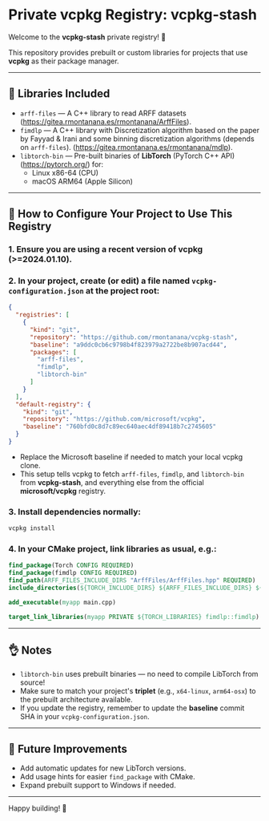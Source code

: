 # Private vcpkg Registry: vcpkg-stash

Welcome to the **vcpkg-stash** private registry! 🚀

This repository provides prebuilt or custom libraries for projects that use **vcpkg** as their package manager.

---

## 📁 Libraries Included

- `arff-files`  — A C++ library to read ARFF datasets (https://gitea.rmontanana.es/rmontanana/ArffFiles).
- `fimdlp`      — A C++ library with Discretization algorithm based on the paper by Fayyad & Irani and some binning discretization algorithms (depends on `arff-files`). (https://gitea.rmontanana.es/rmontanana/mdlp).
- `libtorch-bin` — Pre-built binaries of **LibTorch** (PyTorch C++ API) (https://pytorch.org/) for:
  - Linux x86-64 (CPU)
  - macOS ARM64 (Apple Silicon)

---

## 🔗 How to Configure Your Project to Use This Registry

### 1. Ensure you are using a recent version of **vcpkg** (>=2024.01.10).

### 2. In your project, create (or edit) a file named **`vcpkg-configuration.json`** at the project root:

```json
{
  "registries": [
    {
      "kind": "git",
      "repository": "https://github.com/rmontanana/vcpkg-stash",
      "baseline": "a9ddc0cb6c9798b4f823979a2722be8b907acd44",
      "packages": [
        "arff-files",
        "fimdlp",
        "libtorch-bin"
      ]
    }
  ],
  "default-registry": {
    "kind": "git",
    "repository": "https://github.com/microsoft/vcpkg",
    "baseline": "760bfd0c8d7c89ec640aec4df89418b7c2745605"
  }
}
```

- Replace the Microsoft baseline if needed to match your local vcpkg clone.
- This setup tells vcpkg to fetch `arff-files`, `fimdlp`, and `libtorch-bin` from **vcpkg-stash**, and everything else from the official **microsoft/vcpkg** registry.

### 3. Install dependencies normally:

```bash
vcpkg install
```

### 4. In your CMake project, link libraries as usual, e.g.:

```cmake
find_package(Torch CONFIG REQUIRED)
find_package(fimdlp CONFIG REQUIRED)
find_path(ARFF_FILES_INCLUDE_DIRS "ArffFiles/ArffFiles.hpp" REQUIRED)
include_directories(${TORCH_INCLUDE_DIRS} ${ARFF_FILES_INCLUDE_DIRS} ${fimdlp_INCLUDE_DIRS})

add_executable(myapp main.cpp)

target_link_libraries(myapp PRIVATE ${TORCH_LIBRARIES} fimdlp::fimdlp)
```


---

## 👌 Notes

- `libtorch-bin` uses prebuilt binaries — no need to compile LibTorch from source!
- Make sure to match your project's **triplet** (e.g., `x64-linux`, `arm64-osx`) to the prebuilt architecture available.
- If you update the registry, remember to update the **baseline** commit SHA in your `vcpkg-configuration.json`.

---

## 🚀 Future Improvements

- Add automatic updates for new LibTorch versions.
- Add usage hints for easier `find_package` with CMake.
- Expand prebuilt support to Windows if needed.

---

Happy building! 🎉


